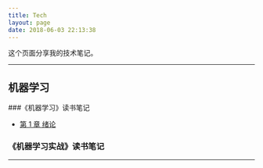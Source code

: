 ```yaml
---
title: Tech
layout: page
date: 2018-06-03 22:13:38
---
```


这个页面分享我的技术笔记。

-------
## 机器学习

###《机器学习》读书笔记

- [第 1 章 绪论](https://xiang578.com/2018/06/06/machine-learning-ch-01/)

### 《机器学习实战》读书笔记


-------


​

